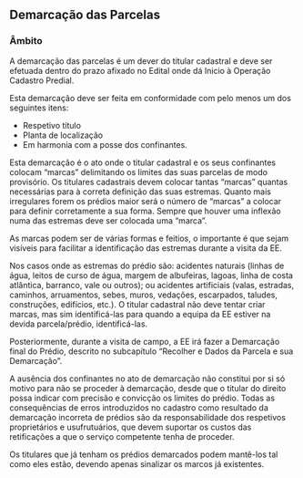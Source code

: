 ## Demarcação das Parcelas

### Âmbito

A demarcação das parcelas é um dever do titular cadastral e deve ser efetuada dentro do prazo afixado no Edital onde dá Inicio à Operação Cadastro Predial.

Esta demarcação deve ser feita em conformidade com pelo menos um dos seguintes itens:

* Respetivo título
* Planta de localização
* Em harmonia com a posse dos confinantes.

Esta demarcação é o ato onde o titular cadastral e os seus confinantes colocam “marcas” delimitando os limites das suas parcelas de modo provisório. Os titulares cadastrais devem colocar tantas “marcas” quantas necessárias para à correta definição das suas estremas. Quanto mais irregulares forem os prédios maior será o número de “marcas” a colocar para definir corretamente a sua forma. Sempre que houver uma inflexão numa das estremas deve ser colocada uma “marca”.

As marcas podem ser de várias formas e feitios, o importante é que sejam visíveis para facilitar a identificação das estremas durante a visita da EE.

Nos casos onde as estremas do prédio são: acidentes naturais \(linhas de água, leitos de curso de água, margem de albufeiras, lagoas, linha de costa atlântica, barranco, vale ou outros\); ou acidentes artificiais \(valas, estradas, caminhos, arruamentos, sebes, muros, vedações, escarpados, taludes, construções, edifícios, etc.\). O titular cadastral não deve tentar criar marcas, mas sim identificá-las para quando a equipa da EE estiver na devida parcela/prédio, identificá-las.

Posteriormente, durante a visita de campo, a EE irá fazer a Demarcação final do Prédio, descrito no subcapítulo “Recolher e Dados da Parcela e sua Demarcação”.

A ausência dos confinantes no ato de demarcação não constitui por si só motivo para não se proceder à demarcação, desde que o titular do direito possa indicar com precisão e convicção os limites do prédio. Todas as consequências de erros introduzidos no cadastro como resultado da demarcação incorreta de prédios são da responsabilidade dos respetivos proprietários e usufrutuários, que devem suportar os custos das retificações a que o serviço competente tenha de proceder.

Os titulares que já tenham os prédios demarcados podem mantê-los tal como eles estão, devendo apenas sinalizar os marcos já existentes.

